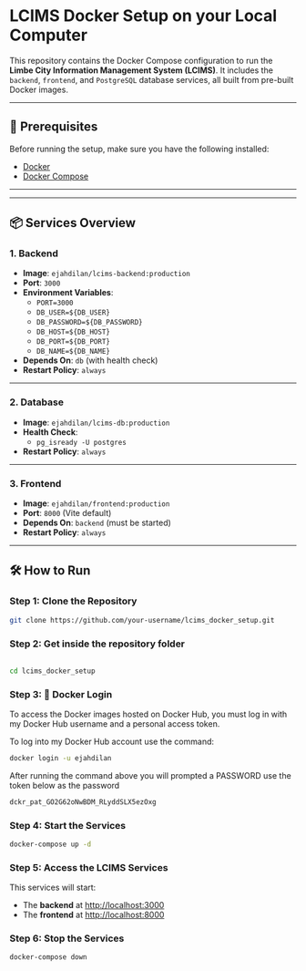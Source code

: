 # LCIMS Docker Setup on your Local Computer

This repository contains the Docker Compose configuration to run the **Limbe City Information Management System (LCIMS)**. It includes the `backend`, `frontend`, and `PostgreSQL` database services, all built from pre-built Docker images.

---

## 🚀 Prerequisites

Before running the setup, make sure you have the following installed:

- [Docker](https://docs.docker.com/get-docker/)
- [Docker Compose](https://docs.docker.com/compose/install/)

---

---

## 📦 Services Overview

### 1. Backend

- **Image**: `ejahdilan/lcims-backend:production`
- **Port**: `3000`
- **Environment Variables**:
    - `PORT=3000`
    - `DB_USER=${DB_USER}`
    - `DB_PASSWORD=${DB_PASSWORD}`
    - `DB_HOST=${DB_HOST}`
    - `DB_PORT=${DB_PORT}`
    - `DB_NAME=${DB_NAME}`
- **Depends On**: `db` (with health check)
- **Restart Policy**: `always`

---

### 2. Database

- **Image**: `ejahdilan/lcims-db:production`
- **Health Check**:
  - `pg_isready -U postgres`
- **Restart Policy**: `always`

---

### 3. Frontend

- **Image**: `ejahdilan/frontend:production`
- **Port**: `8000` (Vite default)
- **Depends On**: `backend` (must be started)
- **Restart Policy**: `always`

---

## 🛠️ How to Run

### Step 1: Clone the Repository

```bash
git clone https://github.com/your-username/lcims_docker_setup.git

```

### Step 2: Get inside the repository folder

```bash
    
cd lcims_docker_setup

```

### Step 3: 🔐 Docker Login

To access the Docker images hosted on Docker Hub, you must log in with my Docker Hub username and a personal access token.

To log into my Docker Hub account use the command:

```bash
docker login -u ejahdilan
```

After running the command above you will prompted a PASSWORD use the token below as the password

```bash
dckr_pat_GO2G62oNwBDM_RLyddSLX5ezOxg
```

### Step 4: Start the Services

```bash
docker-compose up -d
```

### Step 5: Access the LCIMS Services

This services will start:

- The **backend** at [http://localhost:3000](http://localhost:3000)
- The **frontend** at [http://localhost:8000](http://localhost:8000)

### Step 6: Stop the Services

```bash
docker-compose down
```
